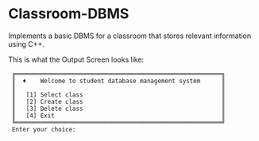 # Classroom-DBMS

Implements a basic DBMS for a classroom that stores relevant information using C++. 

This is what the Output Screen looks like: 

     ╔══════════════════════════════════════════════════════════╗
     ║  ♦    Welcome to student database management system      ║
     ║                                                          ║
     ║   [1] Select class                                       ║
     ║   [2] Create class                                       ║
     ║   [3] Delete class                                       ║
     ║   [4] Exit                                               ║
     ╚══════════════════════════════════════════════════════════╝
     Enter your choice:
